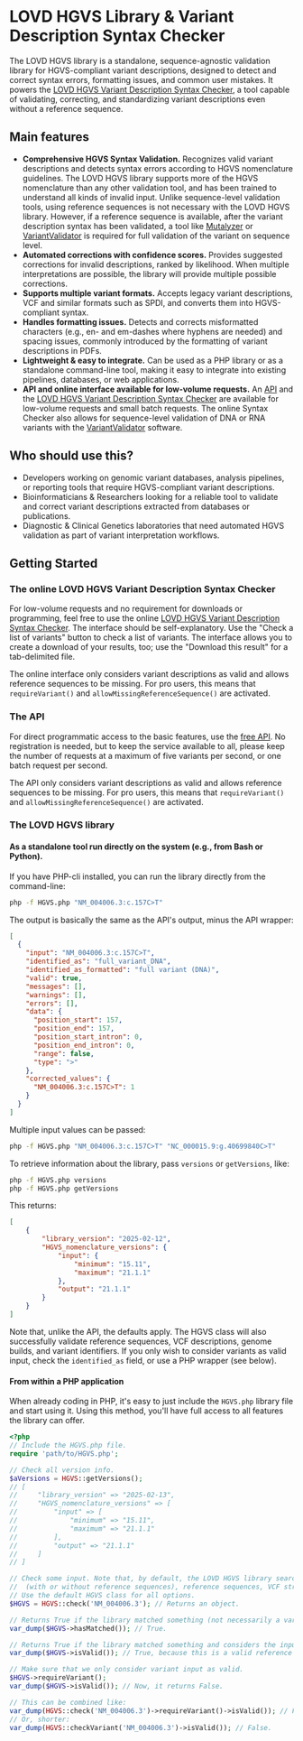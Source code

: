 # LOVD HGVS Library & Variant Description Syntax Checker
The LOVD HGVS library is a standalone, sequence-agnostic validation library for HGVS-compliant variant descriptions,
 designed to detect and correct syntax errors, formatting issues, and common user mistakes.
It powers the [LOVD HGVS Variant Description Syntax Checker](https://LOVD.nl/HGVS), a tool capable of validating,
 correcting, and standardizing variant descriptions even without a reference sequence.





## Main features
- **Comprehensive HGVS Syntax Validation.**
  Recognizes valid variant descriptions and detects syntax errors according to HGVS nomenclature guidelines.
  The LOVD HGVS library supports more of the HGVS nomenclature than any other validation tool,
   and has been trained to understand all kinds of invalid input.
  Unlike sequence-level validation tools, using reference sequences is not necessary with the LOVD HGVS library.
  However, if a reference sequence is available, after the variant description syntax has been validated, a tool like
   [Mutalyzer](https://mutalyzer.nl) or [VariantValidator](https://variantvalidator.org) is required for full validation
   of the variant on sequence level.
- **Automated corrections with confidence scores.**
  Provides suggested corrections for invalid descriptions, ranked by likelihood.
  When multiple interpretations are possible, the library will provide multiple possible corrections.
- **Supports multiple variant formats.**
  Accepts legacy variant descriptions, VCF and similar formats such as SPDI,
   and converts them into HGVS-compliant syntax.
- **Handles formatting issues.**
  Detects and corrects misformatted characters (e.g., en- and em-dashes where hyphens are needed) and spacing issues,
   commonly introduced by the formatting of variant descriptions in PDFs.
- **Lightweight & easy to integrate.**
  Can be used as a PHP library or as a standalone command-line tool,
   making it easy to integrate into existing pipelines, databases, or web applications.
- **API and online interface available for low-volume requests.**
  An [API](https://api.lovd.nl/) and the [LOVD HGVS Variant Description Syntax Checker](https://LOVD.nl/HGVS)
   are available for low-volume requests and small batch requests.
  The online Syntax Checker also allows for sequence-level validation of DNA or RNA variants
   with the [VariantValidator](https://variantvalidator.org) software.





## Who should use this?
- Developers working on genomic variant databases, analysis pipelines,
   or reporting tools that require HGVS-compliant variant descriptions.
- Bioinformaticians & Researchers looking for a reliable tool to validate and correct variant descriptions
   extracted from databases or publications.
- Diagnostic & Clinical Genetics laboratories that need automated HGVS validation
   as part of variant interpretation workflows.





## Getting Started
### The online LOVD HGVS Variant Description Syntax Checker
For low-volume requests and no requirement for downloads or programming,
 feel free to use the online [LOVD HGVS Variant Description Syntax Checker](https://LOVD.nl/HGVS).
The interface should be self-explanatory.
Use the "Check a list of variants" button to check a list of variants.
The interface allows you to create a download of your results, too;
 use the "Download this result" for a tab-delimited file.

The online interface only considers variant descriptions as valid and allows reference sequences to be missing.
For pro users, this means that `requireVariant()` and `allowMissingReferenceSequence()` are activated.



### The API
For direct programmatic access to the basic features, use the [free API](https://api.lovd.nl/).
No registration is needed, but to keep the service available to all,
 please keep the number of requests at a maximum of five variants per second, or one batch request per second.

The API only considers variant descriptions as valid and allows reference sequences to be missing.
For pro users, this means that `requireVariant()` and `allowMissingReferenceSequence()` are activated.



### The LOVD HGVS library
#### As a standalone tool run directly on the system (e.g., from Bash or Python).
If you have PHP-cli installed, you can run the library directly from the command-line:

```bash
php -f HGVS.php "NM_004006.3:c.157C>T"
```

The output is basically the same as the API's output, minus the API wrapper:

```json
[
  {
    "input": "NM_004006.3:c.157C>T",
    "identified_as": "full_variant_DNA",
    "identified_as_formatted": "full variant (DNA)",
    "valid": true,
    "messages": [],
    "warnings": [],
    "errors": [],
    "data": {
      "position_start": 157,
      "position_end": 157,
      "position_start_intron": 0,
      "position_end_intron": 0,
      "range": false,
      "type": ">"
    },
    "corrected_values": {
      "NM_004006.3:c.157C>T": 1
    }
  }
]
```

Multiple input values can be passed:

```bash
php -f HGVS.php "NM_004006.3:c.157C>T" "NC_000015.9:g.40699840C>T"
```

To retrieve information about the library, pass `versions` or `getVersions`, like:

```bash
php -f HGVS.php versions
php -f HGVS.php getVersions
```

This returns:

```json
[
    {
        "library_version": "2025-02-12",
        "HGVS_nomenclature_versions": {
            "input": {
                "minimum": "15.11",
                "maximum": "21.1.1"
            },
            "output": "21.1.1"
        }
    }
]
```

Note that, unlike the API, the defaults apply.
The HGVS class will also successfully validate reference sequences,
 VCF descriptions, genome builds, and variant identifiers.
If you only wish to consider variants as valid input, check the `identified_as` field, or use a PHP wrapper (see below).

#### From within a PHP application
When already coding in PHP, it's easy to just include the `HGVS.php` library file and start using it.
Using this method, you'll have full access to all features the library can offer.

```php
<?php
// Include the HGVS.php file.
require 'path/to/HGVS.php';

// Check all version info.
$aVersions = HGVS::getVersions();
// [
//     "library_version" => "2025-02-13",
//     "HGVS_nomenclature_versions" => [
//         "input" => [
//             "minimum" => "15.11",
//             "maximum" => "21.1.1"
//         ],
//         "output" => "21.1.1"
//     ]
// ]

// Check some input. Note that, by default, the LOVD HGVS library searches for variants
//  (with or without reference sequences), reference sequences, VCF strings, genome builds, and variant identifiers.
// Use the default HGVS class for all options. 
$HGVS = HGVS::check('NM_004006.3'); // Returns an object.

// Returns True if the library matched something (not necessarily a variant).
var_dump($HGVS->hasMatched()); // True.

// Returns True if the library matched something and considers the input as valid.
var_dump($HGVS->isValid()); // True, because this is a valid reference sequence.

// Make sure that we only consider variant input as valid.
$HGVS->requireVariant();
var_dump($HGVS->isValid()); // Now, it returns False.

// This can be combined like:
var_dump(HGVS::check('NM_004006.3')->requireVariant()->isValid()); // False.
// Or, shorter:
var_dump(HGVS::checkVariant('NM_004006.3')->isValid()); // False.

